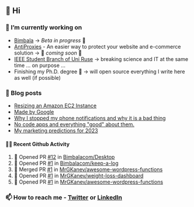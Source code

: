 ## 👋 Hi

### 🔭 I’m currently working on
- [Bimbala](https://bimbala.com/) -> *Beta in progress* 🚀
- [AntiProxies](https://antiproxies.com/) - An easier way to protect your website and e-commerce solution -> 🚀 *coming soon* 🚀
- [IEEE Student Branch of Uni Ruse](https://github.com/IEEE-Student-Branch-of-Uni-Ruse) -> breaking science and IT at the same time ... on purpose ...
- Finishing my Ph.D. degree 🤔 -> will open source everything I write here as well (if possible)

### 📖 Blog posts
<!-- BLOG-POST-LIST:START -->
- [Resizing an Amazon EC2 Instance](https://mrgkanev.eu/posts/resizing-an-amazon-ec2-instance/)
- [Made by Google](https://mrgkanev.eu/posts/made-by-google/)
- [Why I stopped my phone notifications and why it is a bad thing](https://mrgkanev.eu/posts/why-i-stopped-my-phone-notifications/)
- [No code apps and everything &quot;good&quot; about them.](https://mrgkanev.eu/posts/no-code-apps-and-everything-good-about-them/)
- [My marketing predictions for 2023](https://mrgkanev.eu/posts/my-marketing-predictions-for-2023/)
<!-- BLOG-POST-LIST:END -->

#### 🧑‍💻 Recent Github Activity

<!--START_SECTION:activity-->
1. 💪 Opened PR [#12](https://github.com/Bimbalacom/Desktop/pull/12) in [Bimbalacom/Desktop](https://github.com/Bimbalacom/Desktop)
2. 💪 Opened PR [#1](https://github.com/Bimbalacom/keep-a-log/pull/1) in [Bimbalacom/keep-a-log](https://github.com/Bimbalacom/keep-a-log)
3. 🎉 Merged PR [#1](https://github.com/MrGKanev/awesome-wordpress-functions/pull/1) in [MrGKanev/awesome-wordpress-functions](https://github.com/MrGKanev/awesome-wordpress-functions)
4. 💪 Opened PR [#1](https://github.com/MrGKanev/weight-loss-dashboard/pull/1) in [MrGKanev/weight-loss-dashboard](https://github.com/MrGKanev/weight-loss-dashboard)
5. 💪 Opened PR [#1](https://github.com/MrGKanev/awesome-wordpress-functions/pull/1) in [MrGKanev/awesome-wordpress-functions](https://github.com/MrGKanev/awesome-wordpress-functions)
<!--END_SECTION:activity-->


### 📫 How to reach me - [Twitter](https://twitter.com/mrgkanev) or [LinkedIn](https://www.linkedin.com/in/mrgkanev) 
